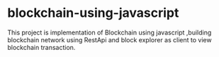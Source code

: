 # blockchain-using-javascript


This project is implementation of Blockchain using javascript ,building blockchain network using RestApi and block explorer as client to view blockchain transaction.